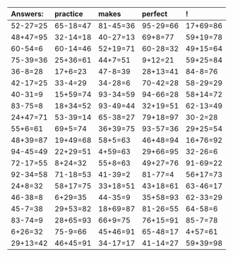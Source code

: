 | Answers: | practice | makes | perfect | ! |
| :--- | :--- | :--- | :--- | :--- |
| 52-27=25 | 65-18=47 | 81-45=36 | 95-29=66 | 17+69=86 | 
| 48+47=95 | 32-14=18 | 40-27=13 | 69+8=77 | 59+19=78 | 
| 60-54=6 | 60-14=46 | 52+19=71 | 60-28=32 | 49+15=64 | 
| 75-39=36 | 25+36=61 | 44+7=51 | 9+12=21 | 59+25=84 | 
| 36-8=28 | 17+6=23 | 47-8=39 | 28+13=41 | 84-8=76 | 
| 42-17=25 | 33-4=29 | 34-28=6 | 70-42=28 | 58-29=29 | 
| 40-31=9 | 15+59=74 | 93-34=59 | 94-66=28 | 58+14=72 | 
| 83-75=8 | 18+34=52 | 93-49=44 | 32+19=51 | 62-13=49 | 
| 24+47=71 | 53-39=14 | 65-38=27 | 79+18=97 | 30-2=28 | 
| 55+6=61 | 69+5=74 | 36+39=75 | 93-57=36 | 29+25=54 | 
| 48+39=87 | 19+49=68 | 58+5=63 | 46+48=94 | 16+76=92 | 
| 94-45=49 | 22+29=51 | 4+59=63 | 29+66=95 | 32-26=6 | 
| 72-17=55 | 8+24=32 | 55+8=63 | 49+27=76 | 91-69=22 | 
| 92-34=58 | 71-18=53 | 41-39=2 | 81-77=4 | 56+17=73 | 
| 24+8=32 | 58+17=75 | 33+18=51 | 43+18=61 | 63-46=17 | 
| 46-38=8 | 6+29=35 | 44-35=9 | 35+58=93 | 62-33=29 | 
| 45-7=38 | 29+53=82 | 18+69=87 | 81-26=55 | 64-58=6 | 
| 83-74=9 | 28+65=93 | 66+9=75 | 76+15=91 | 85-7=78 | 
| 6+26=32 | 75-9=66 | 45+46=91 | 65-48=17 | 4+57=61 | 
| 29+13=42 | 46+45=91 | 34-17=17 | 41-14=27 | 59+39=98 | 

